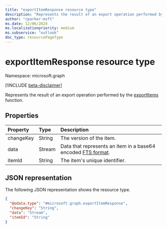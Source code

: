 ```yaml
---
title: "exportItemResponse resource type"
description: "Represents the result of an export operation performed by the exportItems function."
author: "cparker-msft"
ms.date: 12/06/2024
ms.localizationpriority: medium
ms.subservice: "outlook"
doc_type: resourcePageType
---
```


# exportItemResponse resource type

Namespace: microsoft.graph

[!INCLUDE [beta-disclaimer](../../includes/beta-disclaimer.md)]

Represents the result of an export operation performed by the [exportItems](../api/mailbox-exportitems.md) function.

## Properties
|Property|Type|Description|
|:---|:---|:---|
|changeKey|String|The version of the item.|
|data|Stream|Data that represents an item in a base64 encoded [FTS format](/openspecs/exchange_server_protocols/ms-oxcfxics/ed7d3455-9bdf-40eb-90bd-8dfe6164a250#gt_12daff0e-4241-4498-a93f-212795ab2450).|
|itemId|String|The item's unique identifier.|

## JSON representation
The following JSON representation shows the resource type.
<!-- {
  "blockType": "resource",
  "@odata.type": "microsoft.graph.exportItemResponse"
}
-->
``` json
{
  "@odata.type": "#microsoft.graph.exportItemResponse",
  "changeKey": "String",
  "data": "Stream",
  "itemId": "String"
}
```
